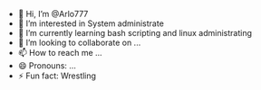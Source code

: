 - 👋 Hi, I’m @Arlo777
- 👀 I’m interested in System administrate
- 🌱 I’m currently learning bash scripting and linux administrating
- 💞️ I’m looking to collaborate on ...
- 📫 How to reach me ...
- 😄 Pronouns: ...
- ⚡ Fun fact: Wrestling

<!---
Arlo777/Arlo777 is a ✨ special ✨ repository because its `README.md` (this file) appears on your GitHub profile.
You can click the Preview link to take a look at your changes.
--->
